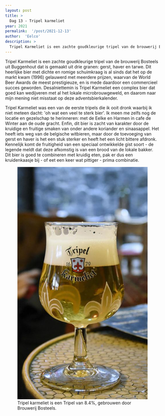 ```yaml
---
layout: post
title: >
  Dag 13 - Tripel karmeliet
year: 2021
permalink:  '/post/2021-12-13'
author:  'Eelco'
description: >
  Tripel Karmeliet is een zachte goudkleurige tripel van de brouwerij Bosteels uit Buggenhout dat is gemaakt uit drie granen: gerst, haver en tarwe. Dit heerlijke bier met dichte en romige schuimkraag is al sinds dat het op de markt kwam (1996) gelauwerd met meerdere prijzen, waarvan de World Beer Awards de meest prestigieuze, en is mede daardoor een commercieel succes geworden. Desalniettemin is Tripel Karmeliet een complex bier dat goed kan wedijveren met al het lokale microbrouwgeweld, en daarom naar mijn mening niet misstaat op deze adventsbierkalender. 
---
```

<p class='intro'><span class='dropcap'>T</span>ripel Karmeliet is een zachte goudkleurige tripel van de brouwerij Bosteels uit Buggenhout dat is gemaakt uit drie granen: gerst, haver en tarwe. Dit heerlijke bier met dichte en romige schuimkraag is al sinds dat het op de markt kwam (1996) gelauwerd met meerdere prijzen, waarvan de World Beer Awards de meest prestigieuze, en is mede daardoor een commercieel succes geworden. Desalniettemin is Tripel Karmeliet een complex bier dat goed kan wedijveren met al het lokale microbrouwgeweld, en daarom naar mijn mening niet misstaat op deze adventsbierkalender. </p>

Tripel Karmeliet was een van de eerste tripels die ik ooit dronk waarbij ik niet meteen dacht: 'oh wat een veel te sterk bier'. Ik meen me zelfs nog de locatie en gezelschap te herinneren: met de Eelke en Harmen in cafe de Winter aan de oude gracht. Enfin, dit bier is zacht van karakter door de kruidige en fruitige smaken van onder andere koriander en sinaasappel. Het heeft iets weg van de belgische witbieren, maar door de toevoeging van gerst en haver is het een stuk sterker en heeft het een licht bittere afdronk. Kennelijk komt de fruitigheid van een speciaal ontwikkelde gist soort - de legende meldt dat deze afkomstig is van een brood van de lokale bakker. Dit bier is goed te combineren met kruidig eten, pak er dus een kruidenkaasje bij - of eet een keer wat pittiger - prima combinatie.

<figure><img src='/assets/img/beer_2021-12-13.jpg' alt=''/> <figcaption>Tripel karmeliet is een Tripel van 8.4%, gebrouwen door Brouwerij Bosteels.</figcaption></figure>
